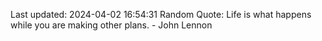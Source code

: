 Last updated: 2024-04-02 16:54:31
Random Quote: Life is what happens while you are making other plans. - John Lennon